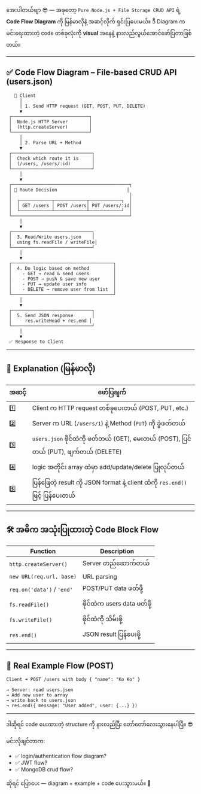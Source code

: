 အေးပါတယ်ဗျာ 😎 — အခုတော့ `Pure Node.js + File Storage CRUD API` ရဲ့ **Code Flow Diagram** ကို မြန်မာလိုနဲ့ အဆင့်လိုက် ရှင်းပြပေးမယ်။ ဒီ Diagram က မင်းရေးထားတဲ့ code တစ်ခုလုံးကို **visual** အနေနဲ့ နားလည်လွယ်အောင်ဖော်ပြတာဖြစ်တယ်။

---

## ✅ Code Flow Diagram – File-based CRUD API (users.json)

```plaintext
   🧍 Client
     │
     │ 1. Send HTTP request (GET, POST, PUT, DELETE)
     ▼
 ┌─────────────────────────────┐
 │  Node.js HTTP Server        │
 │  (http.createServer)        │
 └─────────────────────────────┘
     │
     │ 2. Parse URL + Method
     ▼
 ┌──────────────────────────────┐
 │  Check which route it is     │
 │  (/users, /users/:id)        │
 └──────────────────────────────┘
     │
     ▼
 ┌────────────────────────────────────────────┐
 │ 🔄 Route Decision                          │
 │                                            │
 │  ┌────────────┬────────────┬────────────┐  │
 │  │ GET /users │ POST /users│ PUT /users/:id│
 │  └────────────┴────────────┴────────────┘  │
 └────────────────────────────────────────────┘
     │
     ▼
 ┌──────────────────────────────┐
 │  3. Read/Write users.json    │
 │  using fs.readFile / writeFile│
 └──────────────────────────────┘
     │
     ▼
 ┌──────────────────────────────────────┐
 │  4. Do logic based on method         │
 │    - GET → read & send users         │
 │    - POST → push & save new user     │
 │    - PUT → update user info          │
 │    - DELETE → remove user from list  │
 └──────────────────────────────────────┘
     │
     ▼
 ┌──────────────────────────────┐
 │  5. Send JSON response       │
 │     res.writeHead + res.end │
 └──────────────────────────────┘
     │
     ▼
 ✅ Response to Client
```

---

## 🧠 Explanation (မြန်မာလို)

| အဆင့် | ဖော်ပြချက် |
|--------|-------------|
| 1️⃣ | Client က HTTP request တစ်ခုပေးတယ် (POST, PUT, etc.) |
| 2️⃣ | Server က URL (`/users/1`) နဲ့ Method (`PUT`) ကို ခွဲဖတ်တယ် |
| 3️⃣ | `users.json` ဖိုင်ထဲကို ဖတ်တယ် (GET), မေးတယ် (POST), ပြင်တယ် (PUT), ဖျက်တယ် (DELETE) |
| 4️⃣ | logic အတိုင်း array ထဲမှာ add/update/delete ပြုလုပ်တယ် |
| 5️⃣ | ပြန်ဖြေတဲ့ result ကို JSON format နဲ့ client ထံကို `res.end()` ဖြင့် ပြန်ပေးတယ် |

---

## 🛠 အဓိက အသုံးပြုထားတဲ့ Code Block Flow

| Function | Description |
|----------|-------------|
| `http.createServer()` | Server တည်ဆောက်တယ် |
| `new URL(req.url, base)` | URL parsing |
| `req.on('data')` / `'end'` | POST/PUT data ဖတ်ဖို့ |
| `fs.readFile()` | ဖိုင်ထဲက users data ဖတ်ဖို့ |
| `fs.writeFile()` | ဖိုင်ထဲကို သိမ်းဖို့ |
| `res.end()` | JSON result ပြန်ပေးဖို့ |

---

## 🎯 Real Example Flow (POST)

```plaintext
Client ➜ POST /users with body { "name": "Ko Ko" }

→ Server: read users.json
→ Add new user to array
→ write back to users.json
→ res.end({ message: "User added", user: {...} })
```

---

ဒါဆိုရင် code ပေးထားတဲ့ structure ကို နားလည်ပြီး တော်တော်လေးသွားနေပါပြီ။ 😎

မင်းလိုချင်တာက:
- ✅ login/authentication flow diagram?
- ✅ JWT flow?
- ✅ MongoDB crud flow?

ဆိုရင် ပြောပေး — diagram + example + code ပေးသွားမယ်။ 💪